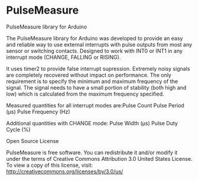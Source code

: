 # PulseMeasure
PulseMeasure library for Arduino

The PulseMeasure library for Arduino was developed to provide an easy and reliable way to use external interrupts with pulse outputs from most any sensor or switching contacts. Designed to work with INT0 or INT1 in any interrupt mode (CHANGE, FALLING or RISING). 

It uses timer2 to provide false interrupt supression. Extremely noisy signals are completely recovered without impact on performance. The only requirement is to specify the minimum and maximum frequency of the signal. The signal needs to have a small portion of stability (both high and low) which is calculated from the maximum frequency specified.

Measured quantities for all interrupt modes are:Pulse Count
Pulse Period (µs)
Pulse Frequency (Hz)

Additional quantities with CHANGE mode:
Pulse Width (µs)
Pulse Duty Cycle (%)

Open Source License

PulseMeasure is free software. You can redistribute it and/or modify it under the terms of Creative Commons Attribution 3.0 United States License. To view a copy of this license, visit:  http://creativecommons.org/licenses/by/3.0/us/
